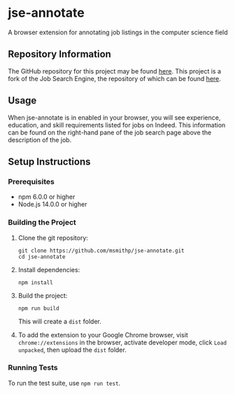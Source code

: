 # jse-annotate

A browser extension for annotating job listings in the computer science field

## Repository Information

The GitHub repository for this project may be found [here](https://github.com/msmithp/jse-annotate). This project is a fork of the Job Search Engine, the repository of which can be found [here](https://github.com/msmithp/job-search-engine).

## Usage

When jse-annotate is in enabled in your browser, you will see experience, education, and skill requirements listed for jobs on Indeed. This information can be found on the right-hand pane of the job search page above the description of the job.

## Setup Instructions

### Prerequisites
* npm 6.0.0 or higher
* Node.js 14.0.0 or higher

### Building the Project

1. Clone the git repository:

    ```
    git clone https://github.com/msmithp/jse-annotate.git
    cd jse-annotate
    ```

2. Install dependencies:

    ```
    npm install
    ```

3. Build the project:

    ```
    npm run build
    ```

    This will create a `dist` folder.

4. To add the extension to your Google Chrome browser, visit `chrome://extensions` in the browser, activate developer mode, click `Load unpacked`, then upload the `dist` folder.

### Running Tests

To run the test suite, use `npm run test`.